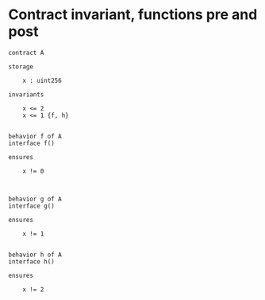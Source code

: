 # Contract invariant, functions pre and post

```act
contract A

storage

	x : uint256

invariants

	x <= 2
	x <= 1 {f, h}


behavior f of A
interface f()

ensures

	x != 0



behavior g of A
interface g()

ensures

	x != 1


behavior h of A
interface h()

ensures

	x != 2
```
